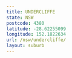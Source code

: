 ```yaml
---
title: UNDERCLIFFE
state: NSW
postcode: 4380
latitude: -28.62255099
longitude: 152.1822634
url: /nsw/undercliffe/
layout: suburb
---
```

